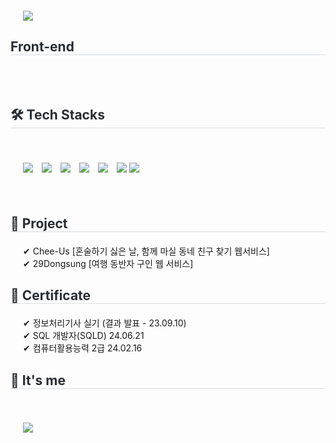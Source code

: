 <div style="text-align: left; margin: 20px;">
        <img src="https://capsule-render.vercel.app/api?type=waving&color=0:0b006b,100:6529d6&height=180&text=Gyuri's%20Github&animation=fadeIn&fontColor=ffffff&fontSize=40" />
</div>

<div style="text-align: left;">
    <h2 style="border-bottom: 1px solid #d8dee4; color: #282d33;">Front-end</h2>
    <br/><br/>
</div>

<div style="text-align: left;">
    <h2 style="border-bottom: 1px solid #d8dee4; color: #282d33;">🛠️ Tech Stacks</h2>
    <br>
    <div style="text-align: left; margin: 20px; white-space: nowrap;">
        <img src="https://img.shields.io/badge/Git-F05032?style=flat&logo=Git&logoColor=white" style="display: inline-block; margin-right: 10px;">
        <img src="https://img.shields.io/badge/Github-181717?style=flat&logo=Github&logoColor=white" style="display: inline-block; margin-right: 10px;">
        <img src="https://img.shields.io/badge/jQuery-0769AD?style=flat&logo=jQuery&logoColor=white" style="display: inline-block; margin-right: 10px;">
        <img src="https://img.shields.io/badge/Javascript-F7DF1E?style=flat&logo=Javascript&logoColor=white" style="display: inline-block; margin-right: 10px;">
        <img src="https://img.shields.io/badge/MySQL-4479A1?style=flat&logo=MySQL&logoColor=white" style="display: inline-block; margin-right: 10px;">
        <img src="https://img.shields.io/badge/React-61DAFB?style=flat&logo=React&logoColor=white" style="display: inline-block;">
        <img src="https://img.shields.io/badge/Bootstrap-7952B3?style=flat&logo=Bootstrap&logoColor=white" style="display: inline-block; margin-right: 10px;">
    </div>
    <br/>
</div>

<div style="text-align: left;">
    <h2 style="border-bottom: 1px solid #d8dee4; color: #282d33;">🎨 Project </h2>
    <div style="text-align: left; margin: 20px;">
        <div>✔ Chee-Us [혼술하기 싫은 날, 함께 마실 동네 친구 찾기 웹서비스]</div>
        <div>✔ 29Dongsung [여행 동반자 구인 웹 서비스]</div>
    </div>
</div>

<div style="text-align: left;">
    <h2 style="border-bottom: 1px solid #d8dee4; color: #282d33;">🏅 Certificate</h2>
    <div style="text-align: left; margin: 20px;">
        <div>✔ 정보처리기사 실기 (결과 발표 - 23.09.10)</div>
        <div>✔ SQL 개발자(SQLD) 24.06.21</div>
        <div>✔ 컴퓨터활용능력 2급 24.02.16</div>
    </div>
</div>

<div style="text-align: left;">
    <h2 style="border-bottom: 1px solid #d8dee4; color: #282d33;">🥰 It's me</h2>
    <br>
    <div style="text-align: left; margin: 20px;">
        <a href="https://velog.io/@rbfl7645/posts">
            <img src="https://img.shields.io/badge/Velog-20C997?style=flat&logo=Velog&logoColor=white&link=https://velog.io/@rbfl7645/posts">
        </a>
    </div>
    <br>
    <div style="text-align: left;">
    </div>
</div>
